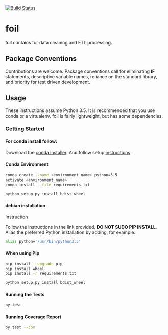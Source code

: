 [![Build Status](https://travis-ci.com/portfoliome/foil.svg?token=79cPu78tDByfcardNKx8&branch=master)](https://travis-ci.com/portfoliome/foil)

# foil

foil contains for data cleaning and ETL processing.

## Package Conventions

Contributions are welcome. Package conventions call for eliminating **IF** statements, descriptive variable names, reliance on the standard library, and priority for test driven development.

## Usage

These instructions assume Python 3.5. It is recommended that you use conda or a virtualenv. foil is fairly lightweight, but has some dependencies.

### Getting Started


#### For conda install follow:
Download the [conda installer](http://conda.pydata.org/miniconda.html).
And follow setup [instructions](http://conda.pydata.org/docs/install/quick.html#id1).

#### Conda Environment

```sh
conda create --name <environment_name> python=3.5
activate <environment_name>
conda install --file requirements.txt

python setup.py install bdist_wheel
```

#### debian installation
[Instruction](https://linuxconfig.org/how-to-change-from-default-to-alternative-python-version-on-debian-linux)

Follow the instructions in the link provided. **DO NOT SUDO PIP INSTALL**. Alias the preferred Python installation by adding, for example:

```sh
alias python='/usr/bin/python3.5'
```

#### When using Pip
```sh
pip install --upgrade pip
pip install wheel
pip install -r requirements.txt

python setup.py install bdist_wheel
```

#### Running the Tests
```sh
py.test
```
#### Running Coverage Report
```sh
py.test --cov
```



